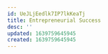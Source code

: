 ```yaml
---
id: UeJLjEedlk7IP7lkKeaTj
title: Entrepreneurial Success
desc: ''
updated: 1639759645945
created: 1639759645945
---
```



